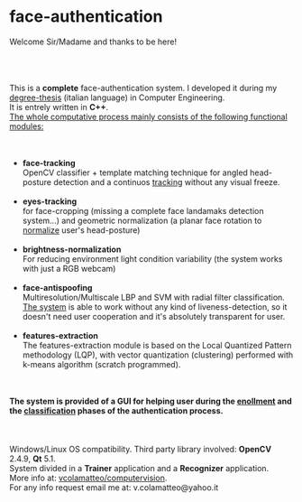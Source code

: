 # face-authentication

Welcome Sir/Madame and thanks to be here!
<br /><br /><br /><br />
<div algn="justfy">This is a <b>complete</b> face-authentication system.  
I developed it during my <a href="http://vcolamatteo.altervista.org/Resources/Tesi_Ing_VALERIO_COLAMATTEO_Sistema_di_FaceAuthentication_basato_su_Local__quantized_Pattern.pdf" target="_blank">degree-thesis</a> (italian language) in Computer Engineering. <br/>It is entrely written in <b>C++</b>. <br/>
<u>The whole computative process mainly consists of the following functional modules:</div></u>   
<br /><br />
<ul tye="disc">
<li><b>face-tracking</b></li> 
OpenCV classifier + template matching technique for angled head-posture detection and a continuos <a href="https://youtu.be/-6J7EZnBn6g" target="_blank">tracking</a> without any visual freeze.   
<br /><br />
<li><b>eyes-tracking</b></li> 
for face-cropping (missing a complete face landamaks detection system...) and geometric normalization  
(a planar face rotation to <a href="https://youtu.be/recchADslj0" target="_blank">normalize</a> user's head-posture)  
<br /><br />
<li><b>brightness-normalization</b></li>  
For reducing environment light condition variability (the system works with just a RGB webcam) 
<br /><br />
<li><b>face-antispoofing</b></li>  
Multiresolution/Multiscale LBP and SVM with radial filter classification.   
  <a href="https://youtu.be/3VS_uQKb4CA" target="_blank">The system</a> is able to work without any kind of liveness-detection, so it doesn't need user cooperation and it's
absolutely transparent for user.  
<br /><br />
<li><b>features-extraction</b></li> 
The features-extraction module is based on the Local Quantized Pattern methodology (LQP), with vector
quantization (clustering) performed with k-means algorithm (scratch programmed).  
</ul>
<br /><br />
<b>The system is provided of a GUI for helping user during the <a href="https://www.youtube.com/embed/4Z74uxv9TAk?list=PLxvtf3ll_ZIinQVWEgSNQxxXJ2YkeD99a" target="_blank">enollment</a> and the <a href="https://www.youtube.com/embed/bRkwsEhyvvI?list=PLxvtf3ll_ZIinQVWEgSNQxxXJ2YkeD99a" target="_blank">classification</a> phases of the authentication process. </b><br /><br />
<br /><br />
Windows/Linux OS compatibility. Third party library involved: <b>OpenCV</b> 2.4.9, <b>Qt</b> 5.1. <br />
System divided in a <b>Trainer</b> application and a <b>Recognizer</b> application.<br />
More info at: <a href="http://www.vcolamatteo.com/computervision" target="_blank">vcolamatteo/computervision</a>.<br />
For any info request email me at: v.colamatteo@yahoo.it
